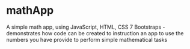 # mathApp
A simple math app, using JavaScript, HTML, CSS 7 Bootstraps - demonstrates how code can be created to instruction an app to use the numbers you have provide to perform simple mathematical tasks
